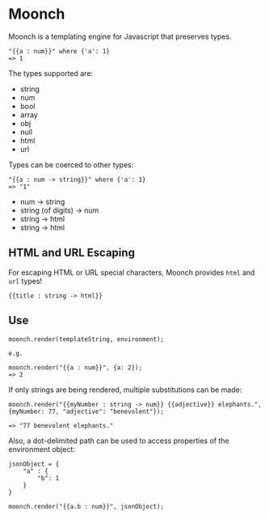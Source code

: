 Moonch
======

Moonch is a templating engine for Javascript that preserves types.

    "{{a : num}}" where {'a': 1}
    => 1

The types supported are:
- string
- num
- bool
- array
- obj
- null
- html
- url

Types can be coerced to other types:

    "{{a : num -> string}}" where {'a': 1}
    => "1"

 - num -> string
 - string (of digits) -> num
 - string -> html
 - string -> html


HTML and URL Escaping
---------------------

For escaping HTML or URL special characters, Moonch provides `html` and 
`url` types!

    {{title : string -> html}}


Use
---

    moonch.render(templateString, environment);
    
    e.g.

    moonch.render("{{a : num}}", {a: 2});
    => 2

If only strings are being rendered, multiple substitutions can be made:

    moonch.render("{{myNumber : string -> num}} {{adjective}} elephants.", 
    {myNumber: 77, "adjective": "benevolent"});

    => "77 benevolent elephants."


Also, a dot-delimited path can be used to access properties 
of the environment object:

    jsonObject = {
        "a" : {
            "b": 1
        }
    }

    moonch.render("{{a.b : num}}", jsonObject);
